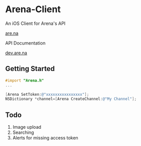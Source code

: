 Arena-Client
============

An iOS Client for Arena's API  

[are.na](https://are.na/)

API Documentation

[dev.are.na](http://dev.are.na/)

Getting Started
----

```objective-c
#import "Arena.h"
...

[Arena SetToken:@"xxxxxxxxxxxxxxxx"];
NSDictionary *channel=[Arena CreateChannel:@"My Channel"];
```

Todo
----

1. Image upload
2. Searching
3. Alerts for missing access token
